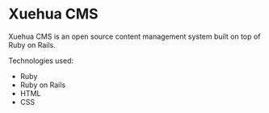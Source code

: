 Xuehua CMS
======

Xuehua CMS is an open source content management system built on top of Ruby on Rails.

Technologies used:
* Ruby
* Ruby on Rails
* HTML
* CSS